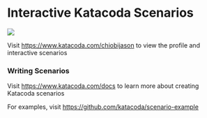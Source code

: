 # Interactive Katacoda Scenarios

[![](http://shields.katacoda.com/katacoda/chiobijason/count.svg)](https://www.katacoda.com/chiobijason "Get your profile on Katacoda.com")

Visit https://www.katacoda.com/chiobijason to view the profile and interactive scenarios

### Writing Scenarios
Visit https://www.katacoda.com/docs to learn more about creating Katacoda scenarios

For examples, visit https://github.com/katacoda/scenario-example
